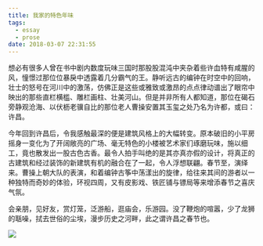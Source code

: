 ```yaml
---
title: 我家的特色年味
tags: 
  - essay
  - prose
date: 2018-03-07 22:31:55
---
```


想必有很多人曾在书中剧内数度玩味三国时那股股混沌中夹杂着些许血特有咸腥的风，憧憬过那位位暴戾中透露着几分霸气的王。静听远古的编钟在时空中的回响，壮士的怒号在河川中的激荡，仿佛正是这些或雅致或激昂的点点律动谱出了眼帘中映出的那些直栏横槛、雕栏画柱、壮美河山。但是并非所有人都知道，那位在碣石旁静观沧海、以伏枥老骥自比的那位老人曹操安置其玉玺之处乃名为许都，或曰：许昌。

今年回到许昌后，令我感触最深的便是建筑风格上的大幅转变。原本破旧的小平房摇身一变化为了开阔敞亮的广场、毫无特色的小楼被艺术家们琢磨玩味，施以细工，竟也散发出一股古色古香。最令人拍手叫绝的是其亦真亦假的设计，将真正的古建筑和经过装饰的新建筑有机的融合在了一起，令人浮想联翩。春节至，演绎来。曹操上朝大队的表演，和着编钟古筝中荡漾出的旋律，给往来其间的游者以一种独特而奇妙的体验，环视四周，又有皮影戏、铁匠铺与镖局等来增添春节之喜庆气氛。

会亲朋，见好友，赏灯笼，泛游船，逛庙会，乐游园。没了鞭炮的喧嚣，少了龙狮的聒噪，拭去世俗的尘埃，漫步历史之河畔，此之谓许昌之春节也。

![](ancient_city.jpg)